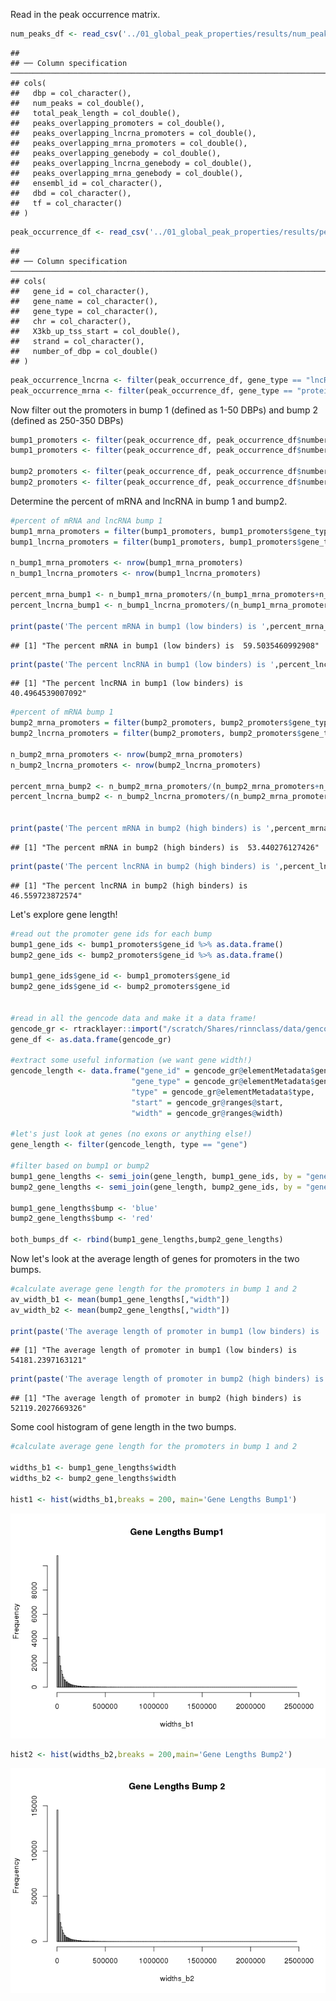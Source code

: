 Read in the peak occurrence matrix.

``` r
num_peaks_df <- read_csv('../01_global_peak_properties/results/num_peaks_df.csv')
```

    ## 
    ## ── Column specification ──────────────────────────────────────────────────────────────────────────────────────
    ## cols(
    ##   dbp = col_character(),
    ##   num_peaks = col_double(),
    ##   total_peak_length = col_double(),
    ##   peaks_overlapping_promoters = col_double(),
    ##   peaks_overlapping_lncrna_promoters = col_double(),
    ##   peaks_overlapping_mrna_promoters = col_double(),
    ##   peaks_overlapping_genebody = col_double(),
    ##   peaks_overlapping_lncrna_genebody = col_double(),
    ##   peaks_overlapping_mrna_genebody = col_double(),
    ##   ensembl_id = col_character(),
    ##   dbd = col_character(),
    ##   tf = col_character()
    ## )

``` r
peak_occurrence_df <- read_csv('../01_global_peak_properties/results/peak_occurence_dataframe.csv')
```

    ## 
    ## ── Column specification ──────────────────────────────────────────────────────────────────────────────────────
    ## cols(
    ##   gene_id = col_character(),
    ##   gene_name = col_character(),
    ##   gene_type = col_character(),
    ##   chr = col_character(),
    ##   X3kb_up_tss_start = col_double(),
    ##   strand = col_character(),
    ##   number_of_dbp = col_double()
    ## )

``` r
peak_occurrence_lncrna <- filter(peak_occurrence_df, gene_type == "lncRNA")
peak_occurrence_mrna <- filter(peak_occurrence_df, gene_type == "protein_coding")
```

Now filter out the promoters in bump 1 (defined as 1-50 DBPs) and bump 2 (defined as 250-350 DBPs)

``` r
bump1_promoters <- filter(peak_occurrence_df, peak_occurrence_df$number_of_dbp < 46)
bump1_promoters <- filter(peak_occurrence_df, peak_occurrence_df$number_of_dbp > 1)

bump2_promoters <- filter(peak_occurrence_df, peak_occurrence_df$number_of_dbp > 230)
bump2_promoters <- filter(peak_occurrence_df, peak_occurrence_df$number_of_dbp < 352)
```

Determine the percent of mRNA and lncRNA in bump 1 and bump2.

``` r
#percent of mRNA and lncRNA bump 1
bump1_mrna_promoters = filter(bump1_promoters, bump1_promoters$gene_type == 'protein_coding')
bump1_lncrna_promoters = filter(bump1_promoters, bump1_promoters$gene_type == 'lncRNA')

n_bump1_mrna_promoters <- nrow(bump1_mrna_promoters)
n_bump1_lncrna_promoters <- nrow(bump1_lncrna_promoters)

percent_mrna_bump1 <- n_bump1_mrna_promoters/(n_bump1_mrna_promoters+n_bump1_lncrna_promoters)
percent_lncrna_bump1 <- n_bump1_lncrna_promoters/(n_bump1_mrna_promoters+n_bump1_lncrna_promoters)

print(paste('The percent mRNA in bump1 (low binders) is ',percent_mrna_bump1*100))
```

    ## [1] "The percent mRNA in bump1 (low binders) is  59.5035460992908"

``` r
print(paste('The percent lncRNA in bump1 (low binders) is ',percent_lncrna_bump1*100))
```

    ## [1] "The percent lncRNA in bump1 (low binders) is  40.4964539007092"

``` r
#percent of mRNA bump 1
bump2_mrna_promoters = filter(bump2_promoters, bump2_promoters$gene_type == 'protein_coding')
bump2_lncrna_promoters = filter(bump2_promoters, bump2_promoters$gene_type == 'lncRNA')

n_bump2_mrna_promoters <- nrow(bump2_mrna_promoters)
n_bump2_lncrna_promoters <- nrow(bump2_lncrna_promoters)

percent_mrna_bump2 <- n_bump2_mrna_promoters/(n_bump2_mrna_promoters+n_bump2_lncrna_promoters)
percent_lncrna_bump2 <- n_bump2_lncrna_promoters/(n_bump2_mrna_promoters+n_bump2_lncrna_promoters)


print(paste('The percent mRNA in bump2 (high binders) is ',percent_mrna_bump2*100))
```

    ## [1] "The percent mRNA in bump2 (high binders) is  53.440276127426"

``` r
print(paste('The percent lncRNA in bump2 (high binders) is ',percent_lncrna_bump2*100))
```

    ## [1] "The percent lncRNA in bump2 (high binders) is  46.559723872574"

Let's explore gene length!

``` r
#read out the promoter gene ids for each bump
bump1_gene_ids <- bump1_promoters$gene_id %>% as.data.frame()
bump2_gene_ids <- bump2_promoters$gene_id %>% as.data.frame()

bump1_gene_ids$gene_id <- bump1_promoters$gene_id 
bump2_gene_ids$gene_id <- bump2_promoters$gene_id 


#read in all the gencode data and make it a data frame! 
gencode_gr <- rtracklayer::import("/scratch/Shares/rinnclass/data/gencode.v32.annotation.gtf")
gene_df <- as.data.frame(gencode_gr)

#extract some useful information (we want gene width!)
gencode_length <- data.frame("gene_id" = gencode_gr@elementMetadata$gene_id,
                           "gene_type" = gencode_gr@elementMetadata$gene_type,
                           "type" = gencode_gr@elementMetadata$type,
                           "start" = gencode_gr@ranges@start,
                           "width" = gencode_gr@ranges@width)

#let's just look at genes (no exons or anything else!)                     
gene_length <- filter(gencode_length, type == "gene")

#filter based on bump1 or bump2
bump1_gene_lengths <- semi_join(gene_length, bump1_gene_ids, by = "gene_id")
bump2_gene_lengths <- semi_join(gene_length, bump2_gene_ids, by = "gene_id")

bump1_gene_lengths$bump <- 'blue'
bump2_gene_lengths$bump <- 'red'

both_bumps_df <- rbind(bump1_gene_lengths,bump2_gene_lengths)
```

Now let's look at the average length of genes for promoters in the two bumps.

``` r
#calculate average gene length for the promoters in bump 1 and 2
av_width_b1 <- mean(bump1_gene_lengths[,"width"])
av_width_b2 <- mean(bump2_gene_lengths[,"width"])

print(paste('The average length of promoter in bump1 (low binders) is ',av_width_b1))
```

    ## [1] "The average length of promoter in bump1 (low binders) is  54181.2397163121"

``` r
print(paste('The average length of promoter in bump2 (high binders) is ',av_width_b2))
```

    ## [1] "The average length of promoter in bump2 (high binders) is  52119.2027669326"

Some cool histogram of gene length in the two bumps.

``` r
#calculate average gene length for the promoters in bump 1 and 2

widths_b1 <- bump1_gene_lengths$width
widths_b2 <- bump2_gene_lengths$width

hist1 <- hist(widths_b1,breaks = 200, main='Gene Lengths Bump1')
```

![](05_bump_properties_files/figure-markdown_github/gene%20length%20histograms-1.png)

``` r
hist2 <- hist(widths_b2,breaks = 200,main='Gene Lengths Bump2')
```

![](05_bump_properties_files/figure-markdown_github/gene%20length%20more%20histograms-1.png)
